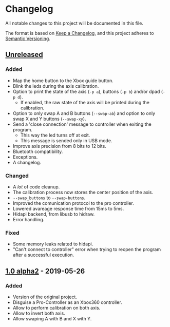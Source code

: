 # Changelog

All notable changes to this project will be documented in this file.

The format is based on [Keep a Changelog](https://keepachangelog.com/en/1.0.0/),
and this project adheres to [Semantic Versioning](https://semver.org/spec/v2.0.0.html).

## [Unreleased]

### Added

- Map the home button to the Xbox guide button.
- Blink the leds during the axis calibration.
- Option to print the state of the axis (`-p a`), buttons (`-p b`) and/or dpad (`-p d`).
  - If enabled, the raw state of the axis will be printed during the calibration.
- Option to only swap A and B buttons (`--swap-ab`) and option to only swap X and Y buttons (`--swap-xy`).
- Send a 'close connection' message to controller when exiting the program.
  - This way the led turns off at exit.
  - This message is sended only in USB mode.
- Improve axis precision from 8 bits to 12 bits.
- Bluetooth compatibility.
- Exceptions.
- A changelog.

### Changed

- A _lot_ of code cleanup.
- The calibration process now stores the center position of the axis.
- `--swap_buttons` to `--swap-buttons`.
- Improved the comunication protocol to the pro controller.
- Lowered avareage response time from 15ms to 5ms.
- Hidapi backend, from libusb to hidraw.
- Error handling.

### Fixed

- Some memory leaks related to hidapi.
- "Can't connect to controller" error when trying to reopen the program after a successful execution.

## [1.0 alpha2] - 2019-05-26

### Added

- Version of the original project.
- Disguise a Pro-Controller as an Xbox360 controller.
- Allow to perform calibration on both axis.
- Allow to invert both axis.
- Allow swaping A with B and X with Y.

[Unreleased]: https://github.com/AngheloAlf/SwitchProConLinuxUSB/compare/master...AngheloAlf:new_features
[1.0 alpha2]: https://github.com/AngheloAlf/SwitchProConLinuxUSB/tree/64e7d35563c4141ced78a3130de772ea55fc426d
